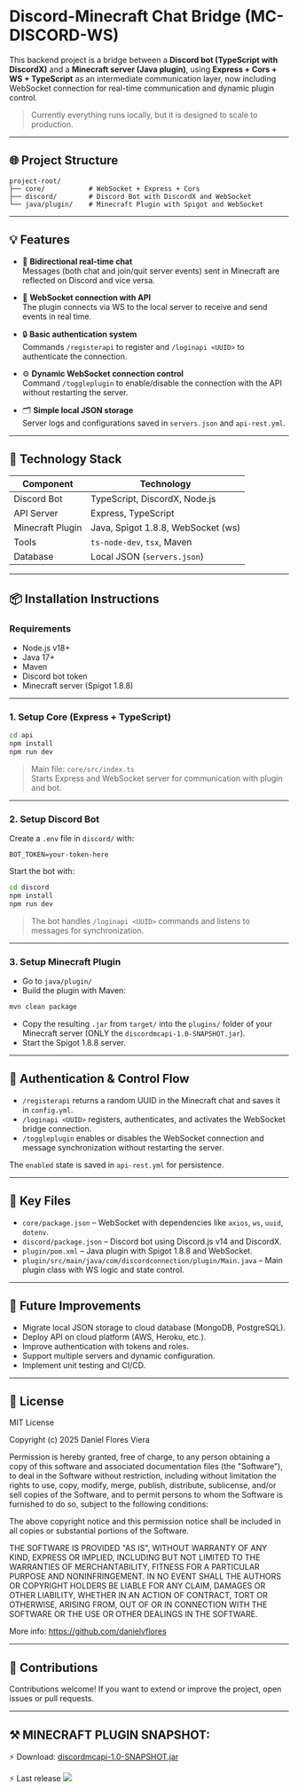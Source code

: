 # Discord-Minecraft Chat Bridge (MC-DISCORD-WS)

This backend project is a bridge between a **Discord bot (TypeScript with DiscordX)** and a **Minecraft server (Java plugin)**, using **Express + Cors + WS + TypeScript** as an intermediate communication layer, now including WebSocket connection for real-time communication and dynamic plugin control.

> Currently everything runs locally, but it is designed to scale to production.

---

## 🌐 Project Structure

```
project-root/
├── core/           # WebSocket + Express + Cors
├── discord/        # Discord Bot with DiscordX and WebSocket
└── java/plugin/    # Minecraft Plugin with Spigot and WebSocket
```

---

## 💡 Features

- 🔁 **Bidirectional real-time chat**  
  Messages (both chat and join/quit server events) sent in Minecraft are reflected on Discord and vice versa.

- 🔄 **WebSocket connection with API**  
  The plugin connects via WS to the local server to receive and send events in real time.

- 🔒 **Basic authentication system**  
  Commands `/registerapi` to register and `/loginapi <UUID>` to authenticate the connection.

- ⚙️ **Dynamic WebSocket connection control**  
  Command `/toggleplugin` to enable/disable the connection with the API without restarting the server.

- 🗂️ **Simple local JSON storage**  
  Server logs and configurations saved in `servers.json` and `api-rest.yml`.

---

## 🚀 Technology Stack

| Component        | Technology                     |
|------------------|--------------------------------|
| Discord Bot      | TypeScript, DiscordX, Node.js  |
| API Server       | Express, TypeScript            |
| Minecraft Plugin | Java, Spigot 1.8.8, WebSocket (ws) |
| Tools            | `ts-node-dev`, `tsx`, Maven    |
| Database         | Local JSON (`servers.json`)    |

---

## 📦 Installation Instructions

### Requirements

- Node.js v18+
- Java 17+
- Maven
- Discord bot token
- Minecraft server (Spigot 1.8.8)

---

### 1. Setup Core (Express + TypeScript)

```bash
cd api
npm install
npm run dev
```

> Main file: `core/src/index.ts`  
> Starts Express and WebSocket server for communication with plugin and bot.

---

### 2. Setup Discord Bot

Create a `.env` file in `discord/` with:

```env
BOT_TOKEN=your-token-here
```

Start the bot with:

```bash
cd discord
npm install
npm run dev
```

> The bot handles `/loginapi <UUID>` commands and listens to messages for synchronization.

---

### 3. Setup Minecraft Plugin

- Go to `java/plugin/`
- Build the plugin with Maven:

```bash
mvn clean package
```

- Copy the resulting `.jar` from `target/` into the `plugins/` folder of your Minecraft server (ONLY the `discordmcapi-1.0-SNAPSHOT.jar`).
- Start the Spigot 1.8.8 server.

---

## 🔐 Authentication & Control Flow

- `/registerapi` returns a random UUID in the Minecraft chat and saves it in `config.yml`.
- `/loginapi <UUID>` registers, authenticates, and activates the WebSocket bridge connection.
- `/toggleplugin` enables or disables the WebSocket connection and message synchronization without restarting the server.

The `enabled` state is saved in `api-rest.yml` for persistence.

---

## 📁 Key Files

- `core/package.json` – WebSocket with dependencies like `axios`, `ws`, `uuid`, `dotenv`.
- `discord/package.json` – Discord bot using Discord.js v14 and DiscordX.
- `plugin/pom.xml` – Java plugin with Spigot 1.8.8 and WebSocket.
- `plugin/src/main/java/com/discordconnection/plugin/Main.java` – Main plugin class with WS logic and state control.

---

## 🔮 Future Improvements

- Migrate local JSON storage to cloud database (MongoDB, PostgreSQL).
- Deploy API on cloud platform (AWS, Heroku, etc.).
- Improve authentication with tokens and roles.
- Support multiple servers and dynamic configuration.
- Implement unit testing and CI/CD.

---

## 📜 License

MIT License

Copyright (c) 2025 Daniel Flores Viera

Permission is hereby granted, free of charge, to any person obtaining a copy
of this software and associated documentation files (the "Software"), to deal
in the Software without restriction, including without limitation the rights
to use, copy, modify, merge, publish, distribute, sublicense, and/or sell
copies of the Software, and to permit persons to whom the Software is
furnished to do so, subject to the following conditions:

The above copyright notice and this permission notice shall be included in all
copies or substantial portions of the Software.

THE SOFTWARE IS PROVIDED "AS IS", WITHOUT WARRANTY OF ANY KIND, EXPRESS OR
IMPLIED, INCLUDING BUT NOT LIMITED TO THE WARRANTIES OF MERCHANTABILITY,
FITNESS FOR A PARTICULAR PURPOSE AND NONINFRINGEMENT. IN NO EVENT SHALL THE
AUTHORS OR COPYRIGHT HOLDERS BE LIABLE FOR ANY CLAIM, DAMAGES OR OTHER
LIABILITY, WHETHER IN AN ACTION OF CONTRACT, TORT OR OTHERWISE, ARISING FROM,
OUT OF OR IN CONNECTION WITH THE SOFTWARE OR THE USE OR OTHER DEALINGS IN THE
SOFTWARE.

More info: https://github.com/danielvflores

---

## 🤝 Contributions

Contributions welcome! If you want to extend or improve the project, open issues or pull requests.

---

## ⚒️ MINECRAFT PLUGIN SNAPSHOT:
⚡ Download: [discordmcapi-1.0-SNAPSHOT.jar](https://github.com/danielvflores/discord-api-connection/raw/refs/heads/main/java/discordmcapi/target/discordmcapi-1.0-SNAPSHOT.jar)

⚡ Last release [![](https://img.shields.io/badge/release-minecraft--discord--api-blue?style=flat-square)](https://github.com/danielvflores/discord-api-connection/releases/tag/minecraft-discord-api)

